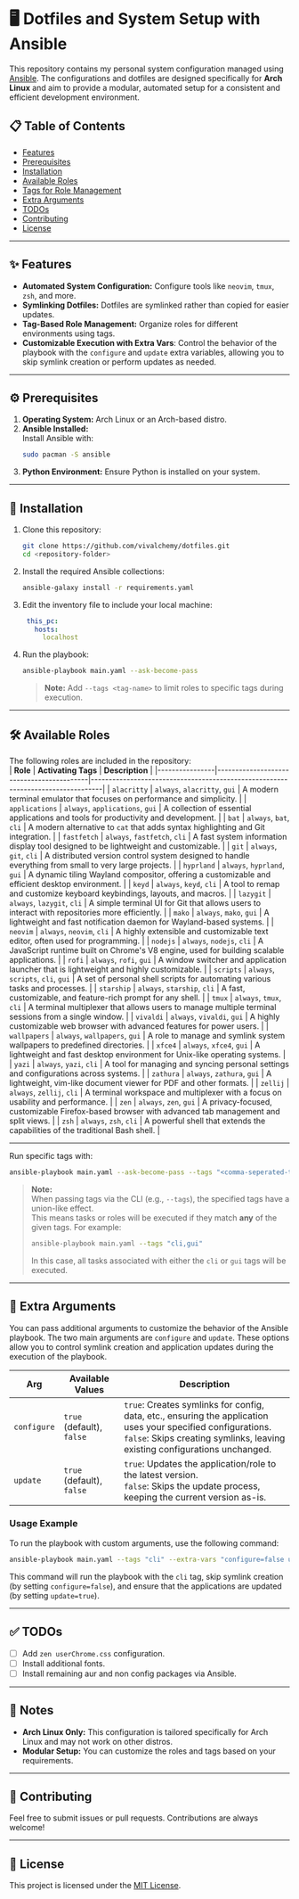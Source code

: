 # 🖥️ Dotfiles and System Setup with Ansible  

This repository contains my personal system configuration managed using [Ansible](https://www.ansible.com/). The configurations and dotfiles are designed specifically for **Arch Linux** and aim to provide a modular, automated setup for a consistent and efficient development environment.  

## 📋 Table of Contents  
- [Features](#-features)  
- [Prerequisites](#-prerequisites)  
- [Installation](#-installation)  
- [Available Roles](#-available-roles)  
- [Tags for Role Management](#-tags-for-role-management)  
- [Extra Arguments](#-extra-arguments)
- [TODOs](#-todos)  
- [Contributing](#-contributing)  
- [License](#-license)  

---

## ✨ Features  
- **Automated System Configuration:** Configure tools like `neovim`, `tmux`, `zsh`, and more.  
- **Symlinking Dotfiles:** Dotfiles are symlinked rather than copied for easier updates.  
- **Tag-Based Role Management:** Organize roles for different environments using tags.  
- **Customizable Execution with Extra Vars**: Control the behavior of the playbook with the `configure` and `update` extra variables, allowing you to skip symlink creation or perform updates as needed.

---

## ⚙️ Prerequisites  
1. **Operating System:** Arch Linux or an Arch-based distro.  
2. **Ansible Installed:**  
   Install Ansible with:  
   ```bash  
   sudo pacman -S ansible  
   ```  
3. **Python Environment:** Ensure Python is installed on your system.  

---

## 🚀 Installation  
1. Clone this repository:  
   ```bash  
   git clone https://github.com/vivalchemy/dotfiles.git
   cd <repository-folder>  
   ```  

2. Install the required Ansible collections:  
   ```bash  
   ansible-galaxy install -r requirements.yaml  
   ```  

3. Edit the inventory file to include your local machine:  
   ```yaml
    this_pc:
      hosts:
        localhost 
   ```  

4. Run the playbook:  
   ```bash  
   ansible-playbook main.yaml --ask-become-pass  
   ```  
   > **Note:** Add `--tags <tag-name>` to limit roles to specific tags during execution.  

---

## 🛠️ Available Roles  
The following roles are included in the repository:  
| **Role**       | **Activating Tags**                     | **Description**                                                                 |
|----------------|------------------------------------------|---------------------------------------------------------------------------------|
| `alacritty`    | `always`, `alacritty`, `gui`            | A modern terminal emulator that focuses on performance and simplicity.           |
| `applications` | `always`, `applications`, `gui`         | A collection of essential applications and tools for productivity and development. |
| `bat`          | `always`, `bat`, `cli`                  | A modern alternative to `cat` that adds syntax highlighting and Git integration. |
| `fastfetch`    | `always`, `fastfetch`, `cli`            | A fast system information display tool designed to be lightweight and customizable. |
| `git`          | `always`, `git`, `cli`                  | A distributed version control system designed to handle everything from small to very large projects. |
| `hyprland`     | `always`, `hyprland`, `gui`             | A dynamic tiling Wayland compositor, offering a customizable and efficient desktop environment. |
| `keyd`         | `always`, `keyd`, `cli`                 | A tool to remap and customize keyboard keybindings, layouts, and macros.        |
| `lazygit`      | `always`, `lazygit`, `cli`              | A simple terminal UI for Git that allows users to interact with repositories more efficiently. |
| `mako`         | `always`, `mako`, `gui`                 | A lightweight and fast notification daemon for Wayland-based systems.           |
| `neovim`       | `always`, `neovim`, `cli`               | A highly extensible and customizable text editor, often used for programming.   |
| `nodejs`       | `always`, `nodejs`, `cli`               | A JavaScript runtime built on Chrome's V8 engine, used for building scalable applications. |
| `rofi`         | `always`, `rofi`, `gui`                 | A window switcher and application launcher that is lightweight and highly customizable. |
| `scripts`      | `always`, `scripts`, `cli`, `gui`       | A set of personal shell scripts for automating various tasks and processes.     |
| `starship`     | `always`, `starship`, `cli`             | A fast, customizable, and feature-rich prompt for any shell.                    |
| `tmux`         | `always`, `tmux`, `cli`                 | A terminal multiplexer that allows users to manage multiple terminal sessions from a single window. |
| `vivaldi`      | `always`, `vivaldi`, `gui`              | A highly customizable web browser with advanced features for power users.       |
| `wallpapers`   | `always`, `wallpapers`, `gui`           | A role to manage and symlink system wallpapers to predefined directories.        |
| `xfce4`        | `always`, `xfce4`, `gui`                | A lightweight and fast desktop environment for Unix-like operating systems.     |
| `yazi`         | `always`, `yazi`, `cli`                 | A tool for managing and syncing personal settings and configurations across systems. |
| `zathura`      | `always`, `zathura`, `gui`              | A lightweight, vim-like document viewer for PDF and other formats.              |
| `zellij`       | `always`, `zellij`, `cli`               | A terminal workspace and multiplexer with a focus on usability and performance. |
| `zen`          | `always`, `zen`, `gui`                  | A privacy-focused, customizable Firefox-based browser with advanced tab management and split views. |
| `zsh`          | `always`, `zsh`, `cli`                  | A powerful shell that extends the capabilities of the traditional Bash shell.    |

---

Run specific tags with:  
```bash  
ansible-playbook main.yaml --ask-become-pass --tags "<comma-seperated-tag-names>"
```
> **Note:**  
> When passing tags via the CLI (e.g., `--tags`), the specified tags have a union-like effect.  
> This means tasks or roles will be executed if they match **any** of the given tags. For example:  
> 
> ```bash
> ansible-playbook main.yaml --tags "cli,gui"
> ```
> 
> In this case, all tasks associated with either the `cli` or `gui` tags will be executed.

---

## 🔌 Extra Arguments
You can pass additional arguments to customize the behavior of the Ansible playbook. The two main arguments are `configure` and `update`. These options allow you to control symlink creation and application updates during the execution of the playbook.

| **Arg**       | **Available Values** | **Description**                                                                                                    |
|---------------|--------------------------------|--------------------------------------------------------------------------------------------------------------------|
| `configure`   | `true` (default), `false`      | `true`: Creates symlinks for config, data, etc., ensuring the application uses your specified configurations.<br>`false`: Skips creating symlinks, leaving existing configurations unchanged. |
| `update`      | `true` (default), `false`      | `true`: Updates the application/role to the latest version.<br>`false`: Skips the update process, keeping the current version as-is. |

### Usage Example

To run the playbook with custom arguments, use the following command:

```bash
ansible-playbook main.yaml --tags "cli" --extra-vars "configure=false update=true"
```

This command will run the playbook with the `cli` tag, skip symlink creation (by setting `configure=false`), and ensure that the applications are updated (by setting `update=true`).

---

## ✅ TODOs  
- [ ] Add `zen userChrome.css` configuration.  
- [ ] Install additional fonts.  
- [ ] Install remaining aur and non config packages via Ansible.  

---

## 📝 Notes  
- **Arch Linux Only:** This configuration is tailored specifically for Arch Linux and may not work on other distros.  
- **Modular Setup:** You can customize the roles and tags based on your requirements.  

---

## 🤝 Contributing  
Feel free to submit issues or pull requests. Contributions are always welcome!  

---

## 📜 License  
This project is licensed under the [MIT License](LICENSE).  
